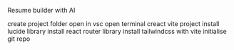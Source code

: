Resume builder with AI 

create project folder open in vsc
open terminal creact vite project 
install lucide library 
install react router library
install tailwindcss with vite 
initialise git repo
